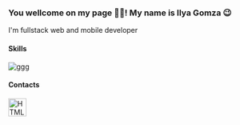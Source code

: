### You wellcome on my page 🤘🏻! My name is Ilya Gomza 😉

I'm fullstack web and mobile developer

#### Skills
![ggg](https://skillicons.dev/icons?i=html,css,ts,js,python,react,vue,nuxt,django,graphql,kotlin,linux&perline=6&theme=dark)

#### Contacts
<p align="left">
<a href="https://github.com/illi-homz" target="_blank" rel="noreferrer"><img src="https://skillicons.dev/icons?i=github&theme=dark" width="36" height="36" alt="HTML" /></a>
</p>
